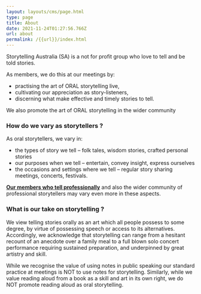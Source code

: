 ```yaml
---
layout: layouts/cms/page.html
type: page
title: About
date: 2021-11-24T01:27:56.766Z
url: about
permalink: /{{url}}/index.html
---
```

Storytelling Australia (SA) is a not for profit group who love to tell and be told stories.

As members, we do this at our meetings by:

* practising the art of ORAL storytelling live,
* cultivating our appreciation as story-listeners,
* discerning what make effective and timely stories to tell.

We also promote the art of ORAL storytelling in the wider community

### **How do we vary as storytellers ?**

As oral storytellers, we vary in:

* the types of story we tell – folk tales, wisdom stories, crafted personal stories
* our purposes when we tell – entertain, convey insight, express ourselves
* the occasions and settings where we tell – regular story sharing meetings, concerts, festivals.

**[Our members who tell professionally](https://web.archive.org/web/20200308052244/http://storytellingsa.org.au/protellers/ "Professional Tellers")** and also the wider community of professional storytellers may vary even more in these aspects.

### **What is our take on storytelling ?**

We view telling stories orally as an art which all people possess to some degree, by virtue of possessing speech or access to its alternatives.   Accordingly, we acknowledge that storytelling can range from a hesitant recount of an anecdote over a family meal to a full blown solo concert performance requiring sustained preparation, and underpinned by great artistry and skill.

While we recognise the value of using notes in public speaking our standard practice at meetings is NOT to use notes for storytelling. Similarly, while we value reading aloud from a book as a skill and art in its own right, we do NOT promote reading aloud as oral storytelling.